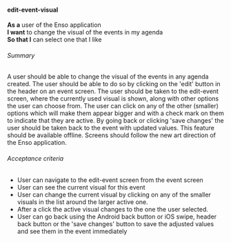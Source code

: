 #### edit-event-visual
**As a** user of the Enso application <br />
**I want** to change the visual of the events in my agenda <br />
**So that I** can select one that I like

###### Summary
A user should be able to change the visual of the events in any agenda created. The user should be able to do so by clicking on the 'edit' button in the header on an event screen. The user should be taken to the edit-event screen, where the currently used visual is shown, along with other options the user can choose from. The user can click on any of the other (smaller) options which will make them appear bigger and with a check mark on them to indicate that they are active. By going back or clicking 'save changes' the user should be taken back to the event with updated values. This feature should be available offline. Screens should follow the new art direction of the Enso application.

###### Acceptance criteria
- User can navigate to the edit-event screen from the event screen
- User can see the current visual for this event
- User can change the current visual by clicking on any of the smaller visuals in the list around the larger active one.
- After a click the active visual changes to the one the user selected.
- User can go back using the Android back button or iOS swipe, header back button or the 'save changes' button to save the adjusted values and see them in the event immediately

